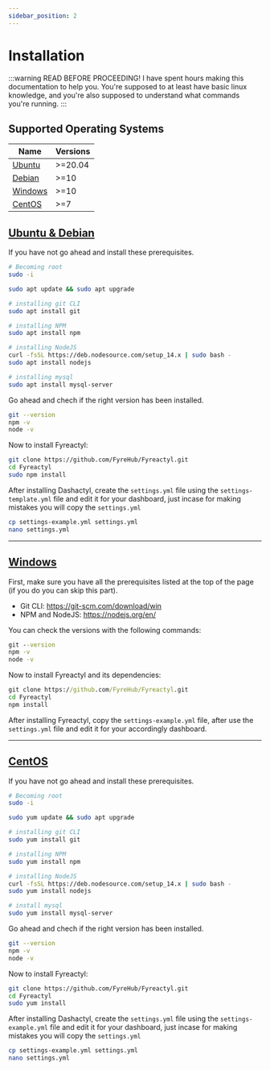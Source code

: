 ```yaml
---
sidebar_position: 2
---
```


# Installation

:::warning READ BEFORE PROCEEDING!
I have spent hours making this documentation to help you. You're supposed to at least have basic linux knowledge, and you're also supposed to understand what commands you're running.
:::

## Supported Operating Systems

| Name                         | Versions |
| ---------------------------- | -------- |
| [Ubuntu](#ubuntu-and-debian) | >=20.04  |
| [Debian](#ubuntu-and-debian) | >=10     |
| [Windows](#windows)          | >=10     |
| [CentOS](#centos)            | >=7      |

## [Ubuntu & Debian](#ubuntu-and-debian)

If you have not go ahead and install these prerequisites.

```bash
# Becoming root
sudo -i

sudo apt update && sudo apt upgrade

# installing git CLI
sudo apt install git

# installing NPM
sudo apt install npm

# installing NodeJS
curl -fsSL https://deb.nodesource.com/setup_14.x | sudo bash -
sudo apt install nodejs

# installing mysql
sudo apt install mysql-server
```

Go ahead and chech if the right version has been installed.

```bash
git --version
npm -v
node -v
```

Now to install Fyreactyl:

```bash
git clone https://github.com/FyreHub/Fyreactyl.git
cd Fyreactyl
sudo npm install
```

After installing Dashactyl, create the `settings.yml` file using the `settings-template.yml` file and edit it for your dashboard, just incase for making mistakes you will copy the `settings.yml`

```bash
cp settings-example.yml settings.yml
nano settings.yml
```

---

## [Windows](#windows)

First, make sure you have all the prerequisites listed at the top of the page (if you do you can skip this part).

- Git CLI: https://git-scm.com/download/win
- NPM and NodeJS: https://nodejs.org/en/

You can check the versions with the following commands:

```bat
git --version
npm -v
node -v
```

Now to install Fyreactyl and its dependencies:

```bat
git clone https://github.com/FyreHub/Fyreactyl.git
cd Fyreactyl
npm install
```

After installing Fyreactyl, copy the `settings-example.yml` file, after use the `settings.yml` file and edit it for your accordingly dashboard.

---

## [CentOS](#centos)

If you have not go ahead and install these prerequisites.

```bash
# Becoming root
sudo -i

sudo yum update && sudo apt upgrade

# installing git CLI
sudo yum install git

# installing NPM
sudo yum install npm

# installing NodeJS
curl -fsSL https://deb.nodesource.com/setup_14.x | sudo bash -
sudo yum install nodejs

# install mysql
sudo yum install mysql-server
```

Go ahead and chech if the right version has been installed.

```bash
git --version
npm -v
node -v
```

Now to install Fyreactyl:

```bash
git clone https://github.com/FyreHub/Fyreactyl.git
cd Fyreactyl
sudo yum install
```

After installing Dashactyl, create the `settings.yml` file using the `settings-example.yml` file and edit it for your dashboard, just incase for making mistakes you will copy the `settings.yml`

```bash
cp settings-example.yml settings.yml
nano settings.yml
```
